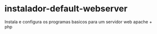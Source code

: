 # instalador-default-webserver
Instala e configura os programas basicos para um servidor web apache + php
